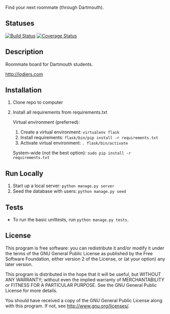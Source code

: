 Find your next roommate (through Dartmouth).

## Statuses
[![Build Status](https://travis-ci.org/alexgerstein/dartmouth-roommates.svg?branch=master)](https://travis-ci.org/alexgerstein/dartmouth-roommates)
[![Coverage Status](https://coveralls.io/repos/alexgerstein/dartmouth-roommates/badge.svg?branch=master)](https://coveralls.io/r/alexgerstein/dartmouth-roommates?branch=master)

## Description
Roommate board for Dartmouth students.

http://lodjers.com


## Installation
1. Clone repo to computer
2. Install all requirements from requirements.txt

	Virtual environment (preferred):
	1. Create a virtual environment: ```virtualenv flask```
	2. Install requirements: ```flask/bin/pip install -r requirements.txt```
	3. Activate virtual environment: ```. flask/bin/activate```

	System-wide (not the best option): ```sudo pip install -r requirements.txt```


## Run Locally
1. Start up a local server: ```python manage.py server```
2. Seed the database with users: ```python manage.py seed```

## Tests
* To run the basic unittests, run ```python manage.py tests```.

## License
This program is free software: you can redistribute it and/or modify it under the terms of the GNU General Public License as published by the Free Software Foundation, either version 2 of the License, or (at your option) any later version.

This program is distributed in the hope that it will be useful, but WITHOUT ANY WARRANTY; without even the implied warranty of MERCHANTABILITY or FITNESS FOR A PARTICULAR PURPOSE. See the GNU General Public License for more details.

You should have received a copy of the GNU General Public License along with this program. If not, see http://www.gnu.org/licenses/.

